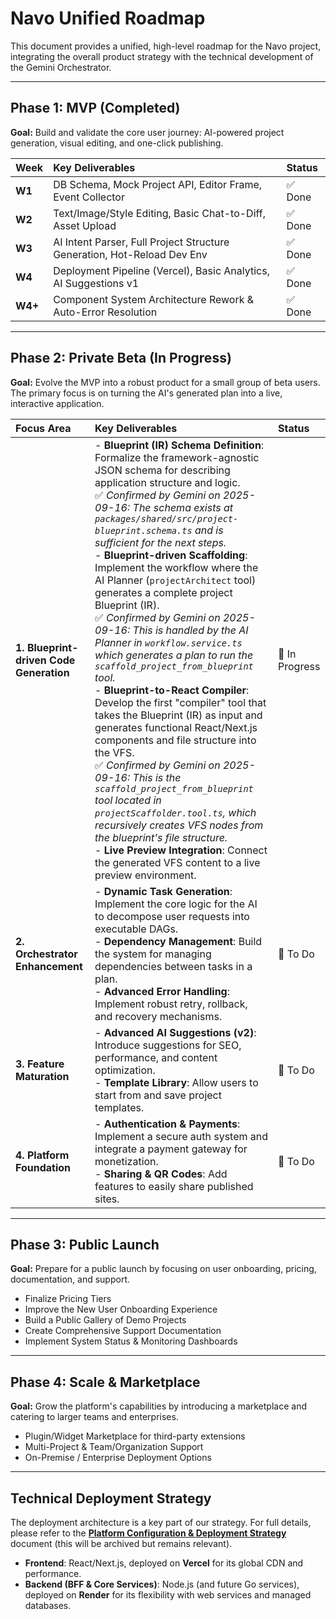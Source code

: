 # Navo Unified Roadmap

This document provides a unified, high-level roadmap for the Navo project, integrating the overall product strategy with the technical development of the Gemini Orchestrator.

---

## Phase 1: MVP (Completed)

**Goal:** Build and validate the core user journey: AI-powered project generation, visual editing, and one-click publishing.

| Week | Key Deliverables | Status |
| :--- | :--- | :--- |
| **W1** | DB Schema, Mock Project API, Editor Frame, Event Collector | ✅ Done |
| **W2** | Text/Image/Style Editing, Basic Chat-to-Diff, Asset Upload | ✅ Done |
| **W3** | AI Intent Parser, Full Project Structure Generation, Hot-Reload Dev Env | ✅ Done |
| **W4** | Deployment Pipeline (Vercel), Basic Analytics, AI Suggestions v1 | ✅ Done |
| **W4+**| Component System Architecture Rework & Auto-Error Resolution | ✅ Done |

---

## Phase 2: Private Beta (In Progress)

**Goal:** Evolve the MVP into a robust product for a small group of beta users. The primary focus is on turning the AI's generated plan into a live, interactive application.

| Focus Area | Key Deliverables | Status |
| :--- | :--- | :--- |
| **1. Blueprint-driven Code Generation** | - **Blueprint (IR) Schema Definition**: Formalize the framework-agnostic JSON schema for describing application structure and logic. <br> ✅ *Confirmed by Gemini on 2025-09-16: The schema exists at `packages/shared/src/project-blueprint.schema.ts` and is sufficient for the next steps.* <br> - **Blueprint-driven Scaffolding**: Implement the workflow where the AI Planner (`projectArchitect` tool) generates a complete project Blueprint (IR). <br> ✅ *Confirmed by Gemini on 2025-09-16: This is handled by the AI Planner in `workflow.service.ts` which generates a plan to run the `scaffold_project_from_blueprint` tool.* <br> - **Blueprint-to-React Compiler**: Develop the first "compiler" tool that takes the Blueprint (IR) as input and generates functional React/Next.js components and file structure into the VFS. <br> ✅ *Confirmed by Gemini on 2025-09-16: This is the `scaffold_project_from_blueprint` tool located in `projectScaffolder.tool.ts`, which recursively creates VFS nodes from the blueprint's file structure.* <br> - **Live Preview Integration**: Connect the generated VFS content to a live preview environment. | 🔄 In Progress |
| **2. Orchestrator Enhancement** | - **Dynamic Task Generation**: Implement the core logic for the AI to decompose user requests into executable DAGs. <br> - **Dependency Management**: Build the system for managing dependencies between tasks in a plan. <br> - **Advanced Error Handling**: Implement robust retry, rollback, and recovery mechanisms. | 📝 To Do |
| **3. Feature Maturation** | - **Advanced AI Suggestions (v2)**: Introduce suggestions for SEO, performance, and content optimization. <br> - **Template Library**: Allow users to start from and save project templates. | 📝 To Do |
| **4. Platform Foundation** | - **Authentication & Payments**: Implement a secure auth system and integrate a payment gateway for monetization. <br> - **Sharing & QR Codes**: Add features to easily share published sites. | 📝 To Do |

---

## Phase 3: Public Launch

**Goal:** Prepare for a public launch by focusing on user onboarding, pricing, documentation, and support.

- Finalize Pricing Tiers
- Improve the New User Onboarding Experience
- Build a Public Gallery of Demo Projects
- Create Comprehensive Support Documentation
- Implement System Status & Monitoring Dashboards

---

## Phase 4: Scale & Marketplace

**Goal:** Grow the platform's capabilities by introducing a marketplace and catering to larger teams and enterprises.

- Plugin/Widget Marketplace for third-party extensions
- Multi-Project & Team/Organization Support
- On-Premise / Enterprise Deployment Options

---

## Technical Deployment Strategy

The deployment architecture is a key part of our strategy. For full details, please refer to the **[Platform Configuration & Deployment Strategy](./archive/platform-deployment-strategy.md)** document (this will be archived but remains relevant).

- **Frontend**: React/Next.js, deployed on **Vercel** for its global CDN and performance.
- **Backend (BFF & Core Services)**: Node.js (and future Go services), deployed on **Render** for its flexibility with web services and managed databases.
